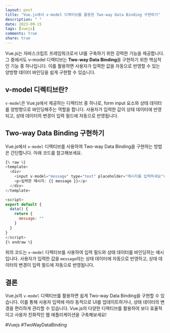 ```yaml
---
layout: post
title: "Vue.js에서 v-model 디렉티브를 활용한 Two-way Data Binding 구현하기"
description: " "
date: 2023-09-15
tags: [vuejs]
comments: true
share: true
---
```


Vue.js는 자바스크립트 프레임워크로서 UI를 구축하기 위한 강력한 기능을 제공합니다. 그 중에서도 v-model 디렉티브는 **Two-way Data Binding**을 구현하기 위한 핵심적인 기능 중 하나입니다. 이를 활용하면 사용자가 입력한 값을 자동으로 반영할 수 있는 양방향 데이터 바인딩을 쉽게 구현할 수 있습니다.

## v-model 디렉티브란?

`v-model`은 Vue.js에서 제공하는 디렉티브 중 하나로, form input 요소와 상태 데이터를 양방향으로 바인딩해주는 역할을 합니다. 사용자가 입력한 값이 상태 데이터에 반영되고, 상태 데이터의 변경이 입력 필드에 자동으로 반영됩니다.

## Two-way Data Binding 구현하기

Vue.js에서 `v-model` 디렉티브를 사용하여 Two-way Data Binding을 구현하는 방법은 간단합니다. 아래 코드를 참고해보세요.

```javascript
{% raw %}
<template>
  <div>
    <input v-model="message" type="text" placeholder="메시지를 입력하세요">
    <p>입력한 메시지: {{ message }}</p>
  </div>
</template>

<script>
export default {
  data() {
    return {
      message: ""
    }
  }
}
</script>
{% endraw %}
```

위의 코드는 `v-model` 디렉티브를 사용하여 입력 필드와 상태 데이터를 바인딩하는 예시입니다. 사용자가 입력한 값을 `message`라는 상태 데이터에 자동으로 반영하고, 상태 데이터의 변경이 입력 필드에 자동으로 반영됩니다.

## 결론

Vue.js의 `v-model` 디렉티브를 활용하면 쉽게 Two-way Data Binding을 구현할 수 있습니다. 이를 통해 사용자 입력에 따라 동적으로 UI를 업데이트하거나, 상태 데이터의 변경을 편리하게 관리할 수 있습니다. Vue.js의 다양한 디렉티브를 활용하여 보다 효율적이고 사용자 친화적인 웹 애플리케이션을 구축해보세요!

#Vuejs #TwoWayDataBinding